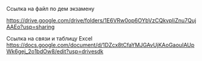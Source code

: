 Ссылка на файл по дем экзамену

https://drive.google.com/drive/folders/1E6VRw0op6OYbVzCQkvpIiZnu7QujAAEo?usp=sharing


Ссылка на связи и таблицу Excel https://docs.google.com/document/d/1DZcx8tCfaYMJGAvUjKAoGaouIAUpWk6gej_2o1bdOw8/edit?usp=drivesdk 
